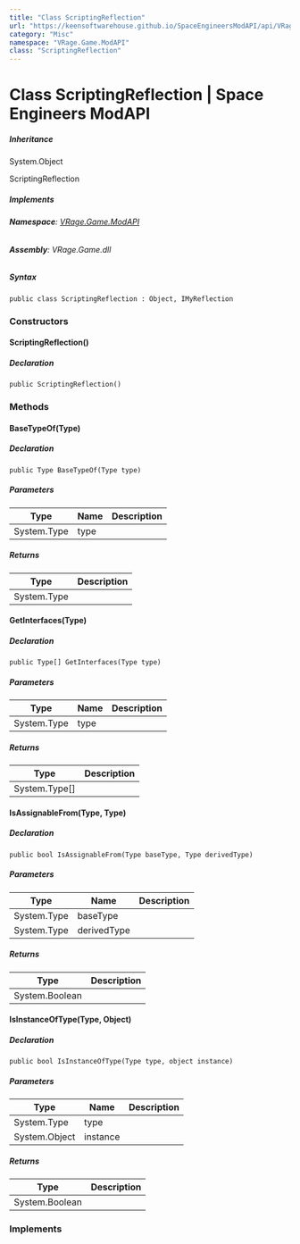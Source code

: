 ```yaml
---
title: "Class ScriptingReflection"
url: "https://keensoftwarehouse.github.io/SpaceEngineersModAPI/api/VRage.Game.ModAPI.ScriptingReflection.html"
category: "Misc"
namespace: "VRage.Game.ModAPI"
class: "ScriptingReflection"
---
```


# Class ScriptingReflection | Space Engineers ModAPI

##### Inheritance

System.Object

ScriptingReflection

##### Implements

###### **Namespace**: [VRage.Game.ModAPI](https://keensoftwarehouse.github.io/SpaceEngineersModAPI/api/VRage.Game.ModAPI.html)

###### **Assembly**: VRage.Game.dll

##### Syntax

```
public class ScriptingReflection : Object, IMyReflection
```

### Constructors

#### ScriptingReflection()

##### Declaration

```
public ScriptingReflection()
```

### Methods

#### BaseTypeOf(Type)

##### Declaration

```
public Type BaseTypeOf(Type type)
```

##### Parameters

| Type | Name | Description |
| --- | --- | --- |
| System.Type | type |     |

##### Returns

| Type | Description |
| --- | --- |
| System.Type |     |

#### GetInterfaces(Type)

##### Declaration

```
public Type[] GetInterfaces(Type type)
```

##### Parameters

| Type | Name | Description |
| --- | --- | --- |
| System.Type | type |     |

##### Returns

| Type | Description |
| --- | --- |
| System.Type\[\] |     |

#### IsAssignableFrom(Type, Type)

##### Declaration

```
public bool IsAssignableFrom(Type baseType, Type derivedType)
```

##### Parameters

| Type | Name | Description |
| --- | --- | --- |
| System.Type | baseType |     |
| System.Type | derivedType |     |

##### Returns

| Type | Description |
| --- | --- |
| System.Boolean |     |

#### IsInstanceOfType(Type, Object)

##### Declaration

```
public bool IsInstanceOfType(Type type, object instance)
```

##### Parameters

| Type | Name | Description |
| --- | --- | --- |
| System.Type | type |     |
| System.Object | instance |     |

##### Returns

| Type | Description |
| --- | --- |
| System.Boolean |     |

### Implements